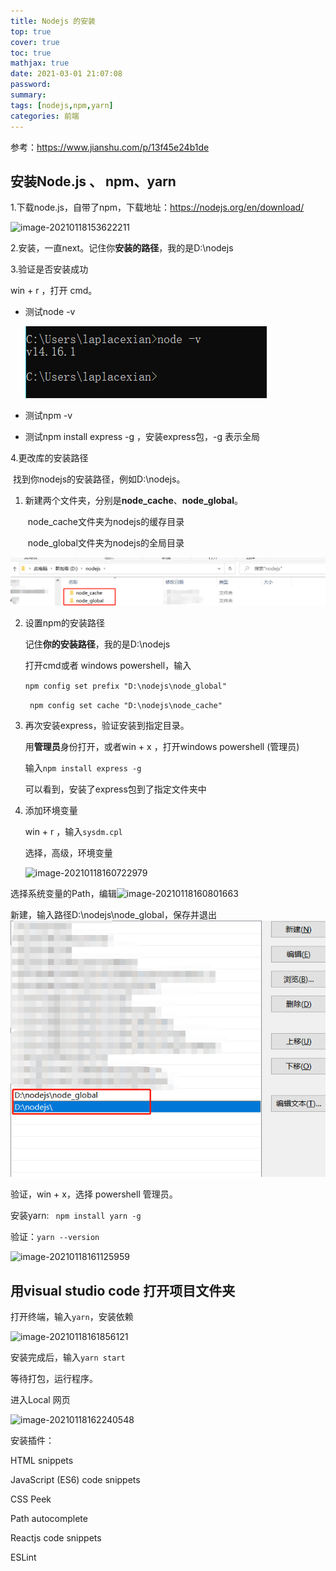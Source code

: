 ```yaml
---
title: Nodejs 的安装
top: true
cover: true
toc: true
mathjax: true
date: 2021-03-01 21:07:08
password:
summary:
tags: [nodejs,npm,yarn]
categories: 前端
---
```




参考：https://www.jianshu.com/p/13f45e24b1de

## 安装Node.js 、 npm、yarn

1.下载node.js，自带了npm，下载地址：https://nodejs.org/en/download/

![image-20210118153622211](https://i.loli.net/2021/01/23/iPxpoE2wrAcQWaT.png)

2.安装，一直next。记住你**安装的路径**，我的是D:\nodejs

3.验证是否安装成功

 win + r ，打开 cmd。 

- 测试node -v

  ![查看node版本](安装Node.js/node-v.jpg)

- 测试npm -v

- 测试npm install express -g ，安装express包，-g 表示全局


4.更改库的安装路径

​	找到你nodejs的安装路径，例如D:\nodejs。

1. 新建两个文件夹，分别是**node_cache**、**node_global**。

   ​	node_cache文件夹为nodejs的缓存目录

   ​	node_global文件夹为nodejs的全局目录

![安装路径](安装Node.js/cache.jpg)

2. 设置npm的安装路径

   记住**你的安装路径**，我的是D:\nodejs	

   打开cmd或者 windows powershell，输入

   `npm config set prefix "D:\nodejs\node_global"`

   ` npm config set cache "D:\nodejs\node_cache"`

   

   

3. 再次安装express，验证安装到指定目录。

   用**管理员**身份打开，或者win + x ，打开windows powershell (管理员)

   输入`npm install express -g`

   可以看到，安装了express包到了指定文件夹中

   

   

   

4. 添加环境变量

   win + r ，输入`sysdm.cpl`

   选择，高级，环境变量

   ![image-20210118160722979](https://i.loli.net/2021/01/23/7KjIJfF5XvwazCb.png)

选择系统变量的Path，编辑![image-20210118160801663](https://i.loli.net/2021/01/23/GsDacMdyeRnTOh4.png)

新建，输入路径D:\nodejs\node_global，保存并退出![路径](安装Node.js/path.jpg)



验证，win + x，选择 powershell 管理员。

安装yarn: ` npm install yarn -g`

验证：`yarn --version`

![image-20210118161125959](https://i.loli.net/2021/01/23/2B9KXbMzCJNeonc.png)



## 用visual studio code 打开项目文件夹

 打开终端，输入`yarn`，安装依赖

![image-20210118161856121](https://i.loli.net/2021/01/23/mdbO7NMuolj8fi1.png)

安装完成后，输入`yarn start`

等待打包，运行程序。

进入Local 网页

![image-20210118162240548](https://i.loli.net/2021/01/23/klQZJpzvDOCo7FT.png)



安装插件：

HTML snippets

JavaScript (ES6) code snippets

CSS Peek

Path autocomplete

Reactjs code snippets

ESLint


